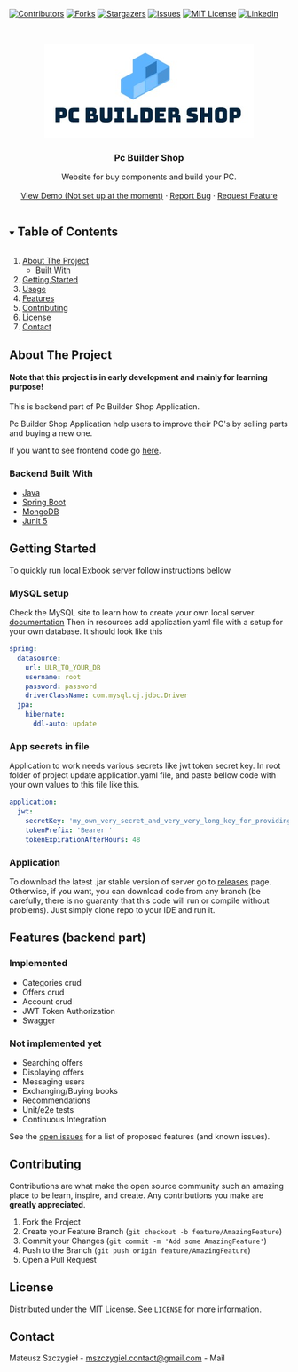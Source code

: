 [![Contributors][contributors-shield]][contributors-url]
[![Forks][forks-shield]][forks-url]
[![Stargazers][stars-shield]][stars-url]
[![Issues][issues-shield]][issues-url]
[![MIT License][license-shield]][license-url]
[![LinkedIn][linkedin-shield]][linkedin-url]



<!-- PROJECT LOGO -->
<br />
<p align="center">
  <a href="https://github.com/github_username/repo_name">
    <img src="img/logo.jpg" alt="Logo" width="378">
  </a>

<h3 align="center">Pc Builder Shop</h3>

  <p align="center">
    Website for buy components and build your PC.
    <br />
    <br />
    <a href="">View Demo (Not set up at the moment)</a>
    ·
    <a href="https://github.com/szczygiel2000/PCBuilderShopApplication---Backend/issues">Report Bug</a>
    ·
    <a href="https://github.com/szczygiel2000/PCBuilderShopApplication---Backend/issues">Request Feature</a>
  </p>



<!-- TABLE OF CONTENTS -->
<details open="open">
  <summary><h2 style="display: inline-block">Table of Contents</h2></summary>
  <ol>
    <li>
      <a href="#about-the-project">About The Project</a>
      <ul>
        <li><a href="#built-with">Built With</a></li>
      </ul>
    </li>
    <li>
      <a href="#getting-started">Getting Started</a>
    </li>
    <li><a href="#usage">Usage</a></li>
    <li><a href="#features">Features</a></li>
    <li><a href="#contributing">Contributing</a></li>
    <li><a href="#license">License</a></li>
    <li><a href="#contact">Contact</a></li>
  </ol>
</details>



<!-- ABOUT THE PROJECT -->

## About The Project

#### Note that this project is in early development and mainly for learning purpose!

This is backend part of Pc Builder Shop Application.

Pc Builder Shop Application help users to improve their PC's by selling parts and buying a new one.

If you want to see frontend code go [here](https://github.com/szczygiel2000/PCBuilderShopApplication---Frontend).

### Backend Built With

* [Java](https://java.com/)
* [Spring Boot](https://spring.io/)
* [MongoDB](https://www.mysql.com/)
* [Junit 5](https://junit.org/junit5/)

<!-- GETTING STARTED -->

## Getting Started

To quickly run local Exbook server follow instructions bellow

### MySQL setup

Check the MySQL site to learn how to create your own local
server. [documentation](https://dev.mysql.com/doc/mysql-getting-started/en/)
Then in resources add application.yaml file with a setup for your own database. It should look like this

```yaml
spring:
  datasource:
    url: ULR_TO_YOUR_DB
    username: root
    password: password
    driverClassName: com.mysql.cj.jdbc.Driver
  jpa:
    hibernate:
      ddl-auto: update
```

### App secrets in file

Application to work needs various secrets like jwt token secret key. In root folder of project update application.yaml
file, and paste bellow code with your own values to this file like this.

```yaml
application:
  jwt:
    secretKey: 'my_own_very_secret_and_very_very_long_key_for_providing_very_very_secure_jwt_tokens'
    tokenPrefix: 'Bearer '
    tokenExpirationAfterHours: 48
```

### Application

To download the latest .jar stable version of server go
to [releases](https://github.com/szczygiel2000/PCBuilderShopApplication---Backend/releases) page. Otherwise, if you
want, you can download code from any branch (be carefully, there is no guaranty that this code will run or compile
without problems). Just simply clone repo to your IDE and run it.

## Features (backend part)

### Implemented

* Categories crud
* Offers crud
* Account crud
* JWT Token Authorization
* Swagger

### Not implemented yet

* Searching offers
* Displaying offers
* Messaging users
* Exchanging/Buying books
* Recommendations
* Unit/e2e tests
* Continuous Integration

See the [open issues](https://github.com/szczygiel2000/PCBuilderShopApplication---Backend/issues) for a list of proposed
features (and known issues).



<!-- CONTRIBUTING -->

## Contributing

Contributions are what make the open source community such an amazing place to be learn, inspire, and create. Any
contributions you make are **greatly appreciated**.

1. Fork the Project
2. Create your Feature Branch (`git checkout -b feature/AmazingFeature`)
3. Commit your Changes (`git commit -m 'Add some AmazingFeature'`)
4. Push to the Branch (`git push origin feature/AmazingFeature`)
5. Open a Pull Request

<!-- LICENSE -->

## License

Distributed under the MIT License. See `LICENSE` for more information.

<!-- CONTACT -->

## Contact

Mateusz Szczygieł - [mszczygiel.contact@gmail.com](mailto:mszczygiel.contact@gmail.com) - Mail

<!-- MARKDOWN LINKS & IMAGES -->
<!-- https://www.markdownguide.org/basic-syntax/#reference-style-links -->

[contributors-shield]: https://img.shields.io/github/contributors/szczygiel2000/PCBuilderShopApplication---Backend.svg?style=for-the-badge

[contributors-url]: https://github.com/szczygiel2000/PCBuilderShopApplication---Backend/graphs/contributors

[forks-shield]: https://img.shields.io/github/forks/szczygiel2000/PCBuilderShopApplication---Backend.svg?style=for-the-badge

[forks-url]: https://github.com/szczygiel2000/PCBuilderShopApplication---Backend/network/members

[stars-shield]: https://img.shields.io/github/stars/szczygiel2000/PCBuilderShopApplication---Backend.svg?style=for-the-badge

[stars-url]: https://github.com/szczygiel2000/PCBuilderShopApplication---Backend/stargazers

[issues-shield]: https://img.shields.io/github/issues/szczygiel2000/PCBuilderShopApplication---Backend.svg?style=for-the-badge

[issues-url]: https://github.com/szczygiel2000/PCBuilderShopApplication---Backend/issues

[license-shield]: https://img.shields.io/github/license/szczygiel2000/PCBuilderShopApplication---Backend.svg?style=for-the-badge

[license-url]: https://github.com/szczygiel2000/PCBuilderShopApplication---Backend/blob/master/LICENSE.txt

[linkedin-shield]: https://img.shields.io/badge/-LinkedIn-black.svg?style=for-the-badge&logo=linkedin&colorB=555

[linkedin-url]: https://www.linkedin.com/in/mateusz-szczygieł-502727197/